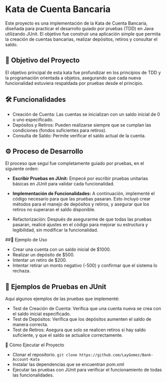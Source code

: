 # Kata de Cuenta Bancaria

Este proyecto es una implementación de la Kata de Cuenta Bancaria, diseñada para practicar el desarrollo guiado por pruebas (TDD) en Java utilizando JUnit. El objetivo fue construir una aplicación simple que permita la creación de cuentas bancarias, realizar depósitos, retiros y consultar el saldo.
## 📝 Objetivo del Proyecto

El objetivo principal de esta kata fue profundizar en los principios de TDD y la programación orientada a objetos, asegurando que cada nueva funcionalidad estuviera respaldada por pruebas desde el principio.
## 🛠️ Funcionalidades

- Creación de Cuenta: Las cuentas se inicializan con un saldo inicial de 0 o uno especificado. 
- Depósitos y Retiros: Pueden realizarse siempre que se cumplan las condiciones (fondos suficientes para retiros). 
- Consulta de Saldo: Permite verificar el saldo actual de la cuenta.

## ⚙️ Proceso de Desarrollo

El proceso que seguí fue completamente guiado por pruebas, en el siguiente orden:

- **Escribir Pruebas en JUnit:** Empecé por escribir pruebas unitarias básicas en JUnit para validar cada funcionalidad.

- **Implementación de Funcionalidades:** A continuación, implementé el código necesario para que las pruebas pasaran. Esto incluyó crear métodos para el manejo de depósitos y retiros, y asegurar que los retiros no superaran el saldo disponible.

- Refactorización: Después de asegurarme de que todas las pruebas pasaran, realicé ajustes en el código para mejorar su estructura y legibilidad, sin modificar la funcionalidad.

##🚀 Ejemplo de Uso

- Crear una cuenta con un saldo inicial de $1000.
- Realizar un depósito de $500.
- Intentar un retiro de $200. 
- Intentar retirar un monto negativo (-500) y confirmar que el sistema lo rechaza.

## 🧪 Ejemplos de Pruebas en JUnit

Aquí algunos ejemplos de las pruebas que implementé:

- Test de Creación de Cuenta: Verifica que una cuenta nueva se crea con el saldo inicial especificado. 
- Test de Depósitos: Verifica que los depósitos aumenten el saldo de manera correcta. 
- Test de Retiros: Asegura que solo se realicen retiros si hay saldo suficiente, y que el saldo se actualice correctamente.

🚀 Cómo Ejecutar el Proyecto

- Clonar el repositorio.
  ``` git clone https://github.com/LayGomez/Bank-Account-Kata ```
- Instalar las dependencias que se encuentran pom.xml
- Ejecutar las pruebas con JUnit para verificar el funcionamiento de todas las funcionalidades.